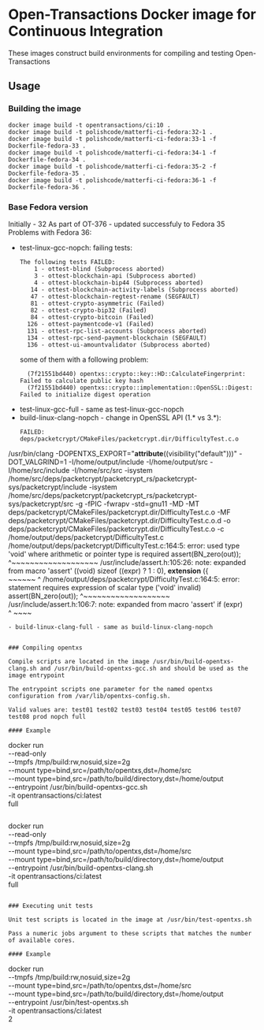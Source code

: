 # Open-Transactions Docker image for Continuous Integration

These images construct build environments for compiling and testing Open-Transactions

## Usage

### Building the image

```
docker image build -t opentransactions/ci:10 .
docker image build -t polishcode/matterfi-ci-fedora:32-1 .
docker image build -t polishcode/matterfi-ci-fedora:33-1 -f Dockerfile-fedora-33 .
docker image build -t polishcode/matterfi-ci-fedora:34-1 -f Dockerfile-fedora-34 .
docker image build -t polishcode/matterfi-ci-fedora:35-2 -f Dockerfile-fedora-35 .
docker image build -t polishcode/matterfi-ci-fedora:36-1 -f Dockerfile-fedora-36 .
```

### Base Fedora version

Initially - 32
As part of OT-376 - updated successfuly to Fedora 35
Problems with Fedora 36:
- test-linux-gcc-nopch: failing tests:
  ```
  The following tests FAILED:
	  1 - ottest-blind (Subprocess aborted)
	  3 - ottest-blockchain-api (Subprocess aborted)
	  4 - ottest-blockchain-bip44 (Subprocess aborted)
	 14 - ottest-blockchain-activity-labels (Subprocess aborted)
	 47 - ottest-blockchain-regtest-rename (SEGFAULT)
	 81 - ottest-crypto-asymmetric (Failed)
	 82 - ottest-crypto-bip32 (Failed)
	 84 - ottest-crypto-bitcoin (Failed)
	126 - ottest-paymentcode-v1 (Failed)
	131 - ottest-rpc-list-accounts (Subprocess aborted)
	134 - ottest-rpc-send-payment-blockchain (SEGFAULT)
	136 - ottest-ui-amountvalidator (Subprocess aborted)
  ```
  some of them with a following problem:
  ```
    (7f21551bd440) opentxs::crypto::key::HD::CalculateFingerprint: Failed to calculate public key hash
    (7f21551bd440) opentxs::crypto::implementation::OpenSSL::Digest: Failed to initialize digest operation
  ```
- test-linux-gcc-full - same as test-linux-gcc-nopch
- build-linux-clang-nopch - change in OpenSSL API (1.* vs 3.*):
  ```
  FAILED: deps/packetcrypt/CMakeFiles/packetcrypt.dir/DifficultyTest.c.o 
/usr/bin/clang -DOPENTXS_EXPORT="__attribute__((visibility(\"default\")))" -DOT_VALGRIND=1 -I/home/output/include -I/home/output/src -I/home/src/include -I/home/src/src -isystem /home/src/deps/packetcrypt/packetcrypt_rs/packetcrypt-sys/packetcrypt/include -isystem /home/src/deps/packetcrypt/packetcrypt_rs/packetcrypt-sys/packetcrypt/src -g -fPIC -fwrapv -std=gnu11 -MD -MT deps/packetcrypt/CMakeFiles/packetcrypt.dir/DifficultyTest.c.o -MF deps/packetcrypt/CMakeFiles/packetcrypt.dir/DifficultyTest.c.o.d -o deps/packetcrypt/CMakeFiles/packetcrypt.dir/DifficultyTest.c.o -c /home/output/deps/packetcrypt/DifficultyTest.c
/home/output/deps/packetcrypt/DifficultyTest.c:164:5: error: used type 'void' where arithmetic or pointer type is required
    assert(BN_zero(out));
    ^~~~~~~~~~~~~~~~~~~~
/usr/include/assert.h:105:26: note: expanded from macro 'assert'
  ((void) sizeof ((expr) ? 1 : 0), __extension__ ({                     \
                  ~~~~~~ ^
/home/output/deps/packetcrypt/DifficultyTest.c:164:5: error: statement requires expression of scalar type ('void' invalid)
    assert(BN_zero(out));
    ^~~~~~~~~~~~~~~~~~~~
/usr/include/assert.h:106:7: note: expanded from macro 'assert'
      if (expr)                                                         \
      ^   ~~~~
  ```
- build-linux-clang-full - same as build-linux-clang-nopch


### Compiling opentxs

Compile scripts are located in the image /usr/bin/build-opentxs-clang.sh and /usr/bin/build-opentxs-gcc.sh and should be used as the image entrypoint

The entrypoint scripts one parameter for the named opentxs configuration from /var/lib/opentxs-config.sh.

Valid values are: test01 test02 test03 test04 test05 test06 test07 test08 prod nopch full

#### Example

```
docker run \
    --read-only \
    --tmpfs /tmp/build:rw,nosuid,size=2g \
    --mount type=bind,src=/path/to/opentxs,dst=/home/src \
    --mount type=bind,src=/path/to/build/directory,dst=/home/output \
    --entrypoint /usr/bin/build-opentxs-gcc.sh \
    -it opentransactions/ci:latest \
    full
```

```
docker run \
    --read-only \
    --tmpfs /tmp/build:rw,nosuid,size=2g \
    --mount type=bind,src=/path/to/opentxs,dst=/home/src \
    --mount type=bind,src=/path/to/build/directory,dst=/home/output \
    --entrypoint /usr/bin/build-opentxs-clang.sh \
    -it opentransactions/ci:latest \
    full
```

### Executing unit tests

Unit test scripts is located in the image at /usr/bin/test-opentxs.sh

Pass a numeric jobs argument to these scripts that matches the number of available cores.

#### Example

```
docker run \
    --tmpfs /tmp/build:rw,nosuid,size=2g \
    --mount type=bind,src=/path/to/opentxs,dst=/home/src \
    --mount type=bind,src=/path/to/build/directory,dst=/home/output \
    --entrypoint /usr/bin/test-opentxs.sh \
    -it opentransactions/ci:latest \
    2
```
